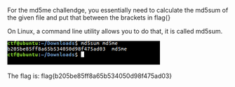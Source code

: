 For the md5me challendge, you essentially need to calculate the md5sum of the given file and put that between the brackets in flag{}

On Linux, a command line utility allows you to do that, it is called md5sum.

![md5sum](/Tutorial/Hash/solve.png?raw=true)

The flag is:
flag{b205be85ff8a65b534050d98f475ad03}